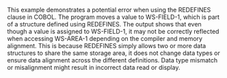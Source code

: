 This example demonstrates a potential error when using the REDEFINES clause in COBOL.  The program moves a value to WS-FIELD-1, which is part of a structure defined using REDEFINES.  The output shows that even though a value is assigned to WS-FIELD-1, it may not be correctly reflected when accessing WS-AREA-1 depending on the compiler and memory alignment. This is because  REDEFINES simply allows two or more data structures to share the same storage area, it does not change data types or ensure data alignment across the different definitions. Data type mismatch or misalignment might result in incorrect data read or display.